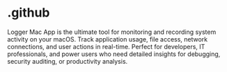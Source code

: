 # .github
Logger Mac App is the ultimate tool for monitoring and recording system activity on your macOS. Track application usage, file access, network connections, and user actions in real-time. Perfect for developers, IT professionals, and power users who need detailed insights for debugging, security auditing, or productivity analysis.
